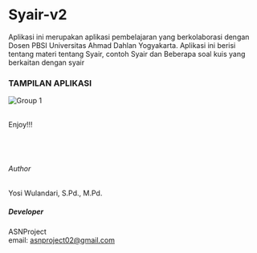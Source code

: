 # Syair-v2

Aplikasi ini merupakan aplikasi pembelajaran yang berkolaborasi dengan Dosen PBSI Universitas Ahmad Dahlan Yogyakarta. Aplikasi ini berisi tentang materi tentang Syair, contoh Syair dan Beberapa soal kuis yang berkaitan dengan syair

### TAMPILAN APLIKASI
![Group 1](https://user-images.githubusercontent.com/49858542/150638125-b0e6c5ad-7d58-4749-8e05-21bccca36583.png)<br/>

<br />
Enjoy!!!
<br />
<br />
<br />
<br />

###### Author<br />
Yosi Wulandari, S.Pd., M.Pd.<br />
##### Developer<br />
ASNProject<br />
email: asnproject02@gmail.com
